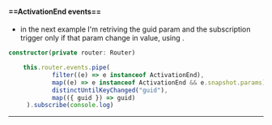 #### ==ActivationEnd events==
- in the next example I'm retriving the guid param and the subscription trigger only if that param change in value, using .
```typescript
constructor(private router: Router)

	this.router.events.pipe(
			filter((e) => e instanceof ActivationEnd),
			map((e) => e instanceof ActivationEnd && e.snapshot.params),
			distinctUntilKeyChanged("guid"),
			map(({ guid }) => guid)
	 ).subscribe(console.log)

```
---
